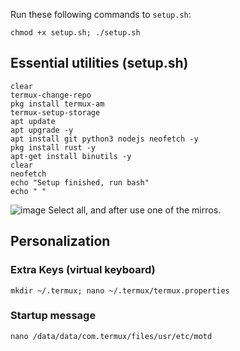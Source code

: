 Run these following commands to `setup.sh`:

```
chmod +x setup.sh; ./setup.sh
```
## Essential utilities (setup.sh)
```
clear
termux-change-repo
pkg install termux-am
termux-setup-storage
apt update
apt upgrade -y
apt install git python3 nodejs neofetch -y
pkg install rust -y
apt-get install binutils -y
clear
neofetch
echo "Setup finished, run bash"
echo " "
```
![image](https://github.com/IK-R-S/Termux-setup/assets/73291742/fada8a70-b63d-44fc-aeaa-442ae893f816)
Select all, and after use one of the mirros.

## Personalization
### Extra Keys (virtual keyboard)
```
mkdir ~/.termux; nano ~/.termux/termux.properties
```
### Startup message
```
nano /data/data/com.termux/files/usr/etc/motd
```
